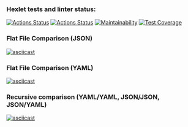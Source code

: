 ### Hexlet tests and linter status:

[![Actions Status](https://github.com/OverNovik/frontend-project-lvl2/workflows/hexlet-check/badge.svg)](https://github.com/OverNovik/frontend-project-lvl2/actions)
[![Actions Status](https://github.com/OverNovik/frontend-project-lvl2/workflows/check/badge.svg)](https://github.com/OverNovik/frontend-project-lvl2/actions)
[![Maintainability](https://api.codeclimate.com/v1/badges/a99a88d28ad37a79dbf6/maintainability)](https://codeclimate.com/github/codeclimate/codeclimate/maintainability)
[![Test Coverage](https://api.codeclimate.com/v1/badges/a99a88d28ad37a79dbf6/test_coverage)](https://codeclimate.com/github/codeclimate/codeclimate/test_coverage)

### Flat File Comparison (JSON)

[![asciicast](https://asciinema.org/a/azl0IONDNZyuZPBY4zG5pNtrv.svg)](https://asciinema.org/a/azl0IONDNZyuZPBY4zG5pNtrv)

### Flat File Comparison (YAML)

[![asciicast](https://asciinema.org/a/WUNpkRmiqqoQYXxDuWkYeXMgM.svg)](https://asciinema.org/a/WUNpkRmiqqoQYXxDuWkYeXMgM)

### Recursive comparison (YAML/YAML, JSON/JSON, JSON/YAML)

[![asciicast](https://asciinema.org/a/8qznih7X6kMq961mcz7tebKwU.svg)](https://asciinema.org/a/8qznih7X6kMq961mcz7tebKwU)
